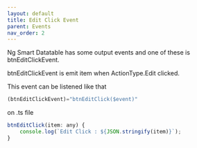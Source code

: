 ```yaml
---
layout: default
title: Edit Click Event
parent: Events
nav_order: 2
---
```


Ng Smart Datatable has some output events and one of these is btnEditClickEvent.

btnEditClickEvent is emit item when ActionType.Edit clicked.

This event can be listened like that

```javascript
(btnEditClickEvent)="btnEditClick($event)"
```

on .ts file


```javascript
btnEditClick(item: any) {
    console.log(`Edit Click : ${JSON.stringify(item)}`);
}
```
